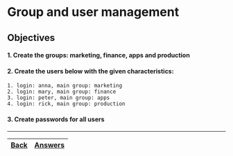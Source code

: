 # Group and user management

## Objectives

#### 1. Create the groups: marketing, finance, apps and production
#### 2. Create the users below with the given characteristics:
    1. login: anna, main group: marketing
    2. login: mary, main group: finance
    3. login: peter, main group: apps
    4. login: rick, main group: production
#### 3. Create passwords for all users

---

[Back](/README.md)| [Answers](https://github.com/ricmmartins/fasthack-linux-answers/blob/main/challenges/lab-groups-and-users.md) | 
:----- |:-----
